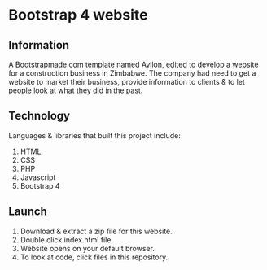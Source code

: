 # Bootstrap 4 website
## Information
A Bootstrapmade.com template named Avilon, edited to develop a website for a construction business in Zimbabwe. The company had need to get a website to market their business, provide information to clients & to let people look at what they did in the past.
## Technology
Languages & libraries that built this project include:
1. HTML
2. CSS
3. PHP
4. Javascript
5. Bootstrap 4
## Launch
1. Download & extract a zip file for this website.
2. Double click index.html file.
3. Website opens on your default browser. 
4. To look at code, click files in this repository.

